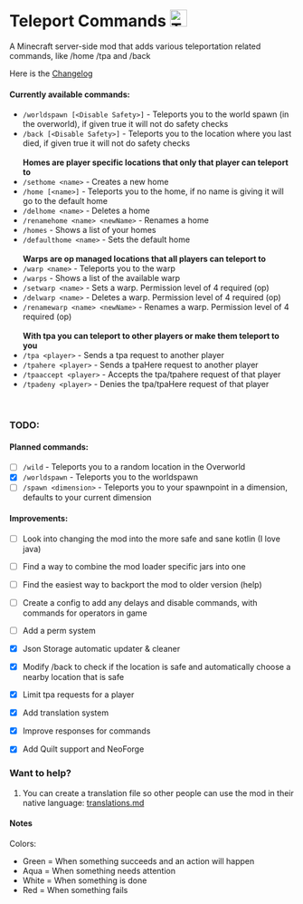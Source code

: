 # Teleport Commands <img src="https://raw.githubusercontent.com/MrSn0wy/TeleportCommands/main/common/src/main/resources/teleport_commands.png" alt="Teleport Commands Logo" width="30"/>

A Minecraft server-side mod that adds various teleportation related commands, like /home /tpa and /back

Here is the [Changelog](https://github.com/MrSn0wy/TeleportCommands/blob/main/CHANGELOG.md)

#### Currently available commands:

- `/worldspawn [<Disable Safety>]` - Teleports you to the world spawn (in the overworld), if given true it will not do safety checks
- `/back [<Disable Safety>]` -  Teleports you to the location where you last died, if given true it will not do safety checks
<br><br>
    **Homes are player specific locations that only that player can teleport to**
- `/sethome <name>` - Creates a new home
- `/home [<name>]` - Teleports you to the home, if no name is giving it will go to the default home
- `/delhome <name>` - Deletes a home
- `/renamehome <name> <newName>` - Renames a home
- `/homes` - Shows a list of your homes
- `/defaulthome <name>` - Sets the default home
<br><br>
    **Warps are op managed locations that all players can teleport to**
- `/warp <name>` - Teleports you to the warp
- `/warps` - Shows a list of the available warp
- `/setwarp <name>` - Sets a warp. Permission level of 4 required (op)
- `/delwarp <name>` - Deletes a warp. Permission level of 4 required (op)
- `/renamewarp <name> <newName>` - Renames a warp. Permission level of 4 required (op)
<br><br>
    **With tpa you can teleport to other players or make them teleport to you**
- `/tpa <player>` - Sends a tpa request to another player
- `/tpahere <player>` - Sends a tpaHere request to another player
- `/tpaaccept <player>` -  Accepts the tpa/tpahere request of that player
- `/tpadeny <player>` - Denies the tpa/tpaHere request of that player

<br>

### TODO:

#### Planned commands:
- [ ] `/wild` - Teleports you to a random location in the Overworld
- [x] `/worldspawn` - Teleports you to the worldspawn
- [ ] `/spawn <dimension>` - Teleports you to your spawnpoint in a dimension, defaults to your current dimension

#### Improvements:
- [ ] Look into changing the mod into the more safe and sane kotlin (I love java)
- [ ] Find a way to combine the mod loader specific jars into one
- [ ] Find the easiest way to backport the mod to older version (help)
- [ ] Create a config to add any delays and disable commands, with commands for operators in game
- [ ] Add a perm system
- [x] Json Storage automatic updater & cleaner
- [x] Modify /back to check if the location is safe and automatically choose a nearby location that is safe
- [x] Limit tpa requests for a player
- [x] Add translation system
- [x] Improve responses for commands
- [x] Add Quilt support and NeoForge


### Want to help?

1. You can create a translation file so other people can use the mod in their native language: [translations.md](./common/src/main/resources/assets/teleport_commands/lang/translations.md)

#### Notes

Colors: 
- Green = When something succeeds and an action will happen
- Aqua = When something needs attention
- White = When something is done
- Red = When something fails